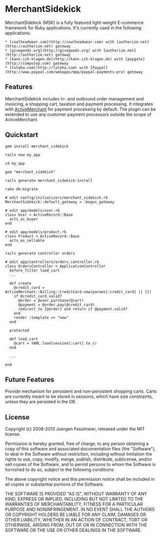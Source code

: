 # MerchantSidekick

MerchantSidekick (MSK) is a fully featured light-weight E-commerce framework for Ruby applications.
It's currently used in the following applications:

    * [coalheadwear.com](http://coalheadwear.com) with [authorize.net](http://authorize.net) gateway
    * [givegoods.org](http://givegoods.org) with [authorize.net](http://authorize.net) gateway
    * [kann-ich-klagen.de](http://kann-ich-klagen.de) with [paygate](http://computop.com) gateway
    * [luleka.com](http://luleka.com) with [Paypal](http://www.paypal.com/webapps/mpp/paypal-payments-pro) gateway

## Features

MerchantSidekick includes in- and outbound order management and invoicing, 
a shopping cart, taxation and payment processing. It integrates with 
[ActiveMerchant](http://activemerchant.org) for payment processing by default.
The plugin can be extended to use any customer payment processors outside the scope
of ActiveMerchant.

## Quickstart

    gem install merchant_sidekick

    rails new my_app

    cd my_app

    gem "merchant_sidekick"

    rails generate merchant_sidekick:install

    rake db:migrate

    # edit config/initializers/merchant_sidekick.rb
    MerchantSidekick::default_gateway = :bogus_gateway
    
    # edit app/models/user.rb
    class User < ActiveRecord::Base
      acts_as_buyer
    end

    # edit app/models/product.rb
    class Product < ActiveRecord::Base
      acts_as_sellable
    end

    rails generate controller orders

    # edit app/controllers/orders_controller.rb
    class OrdersController < ApplicationController
      before_filter load_cart
      ...
      
      def create
        @credit_card = ActiveMerchant::Billing::CreditCard.new(params[:credit_card] || {})
        if @credit_card.valid?
          @order = @user.purchase(@cart)
          @payment = @order.pay(@credit_card)
          redirect_to [@order] and return if @payment.valid?
        end
        render :template => "new"
      end
      
      protected
      
      def load_cart
        @cart = YAML.load(session[:cart].to_s)
      end
      
      ...
    
    end
    

## Future Features

Provide mechanism for persistent and non-persistent shopping carts. 
Carts are currently meant to be stored in sessions, which have size
constraints, unless they are persisted in the DB.

## License

Copyright (c) 2008-2013 Juergen Fesslmeier, released under the MIT license.

Permission is hereby granted, free of charge, to any person obtaining a copy of
this software and associated documentation files (the "Software"), to deal in
the Software without restriction, including without limitation the rights to
use, copy, modify, merge, publish, distribute, sublicense, and/or sell copies
of the Software, and to permit persons to whom the Software is furnished to do
so, subject to the following conditions:

The above copyright notice and this permission notice shall be included in all
copies or substantial portions of the Software.

THE SOFTWARE IS PROVIDED "AS IS", WITHOUT WARRANTY OF ANY KIND, EXPRESS OR
IMPLIED, INCLUDING BUT NOT LIMITED TO THE WARRANTIES OF MERCHANTABILITY,
FITNESS FOR A PARTICULAR PURPOSE AND NONINFRINGEMENT. IN NO EVENT SHALL THE
AUTHORS OR COPYRIGHT HOLDERS BE LIABLE FOR ANY CLAIM, DAMAGES OR OTHER
LIABILITY, WHETHER IN AN ACTION OF CONTRACT, TORT OR OTHERWISE, ARISING FROM,
OUT OF OR IN CONNECTION WITH THE SOFTWARE OR THE USE OR OTHER DEALINGS IN THE
SOFTWARE.